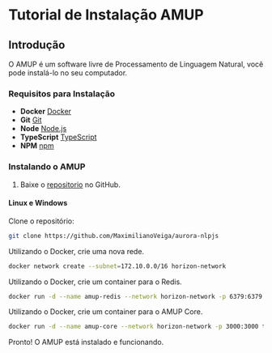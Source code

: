 # Tutorial de Instalação AMUP

## Introdução

O AMUP é um software livre de Processamento de Linguagem Natural, você pode instalá-lo no seu computador.

### Requisitos para Instalação

* **Docker** [Docker](https://www.docker.com/community-edition)
* **Git** [Git](https://git-scm.com/)
* **Node** [Node.js](https://nodejs.org/)
* **TypeScript** [TypeScript](https://www.typescriptlang.org/)
* **NPM** [npm](https://www.npmjs.com/)

### Instalando o AMUP

1. Baixe o [repositorio](https://github.com/MaximilianoVeiga/aurora-nlpjs) no GitHub.

#### Linux e Windows

Clone o repositório:

```bash
git clone https://github.com/MaximilianoVeiga/aurora-nlpjs
```

Utilizando o Docker, crie uma nova rede.

```bash
docker network create --subnet=172.10.0.0/16 horizon-network
```

Utilizando o Docker, crie um container para o Redis.

```bash
docker run -d --name amup-redis --network horizon-network -p 6379:6379 redis
```

Utilizando o Docker, crie um container para o AMUP Core.

```bash
docker run -d --name amup-core --network horizon-network -p 3000:3000 thehorizondev/amup:0.0.6
```

Pronto! O AMUP está instalado e funcionando.
